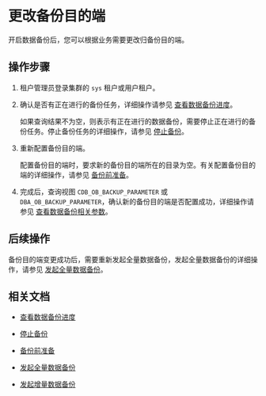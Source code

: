# 更改备份目的端

开启数据备份后，您可以根据业务需要更改归备份目的端。

## 操作步骤

1. 租户管理员登录集群的 `sys` 租户或用户租户。

2. 确认是否有正在进行的备份任务，详细操作请参见 [查看数据备份进度](500.view-data-backup-progress.md)。

   如果查询结果不为空，则表示有正在进行的数据备份，需要停止正在进行的备份任务。停止备份任务的详细操作，请参见 [停止备份](400.stop-data-backup.md)。

3. 重新配置备份目的端。

   配置备份目的端时，要求新的备份目的端所在的目录为空。有关配置备份目的端的详细操作，请参见 [备份前准备](100.preparation-before-data-backup.md)。

4. 完成后，查询视图 `CDB_OB_BACKUP_PARAMETER` 或 `DBA_OB_BACKUP_PARAMETER`，确认新的备份目的端是否配置成功，详细操作请参见 [查看数据备份相关参数](700.parameters-of-data-backup.md)。

## 后续操作

备份目的端变更成功后，需要重新发起全量数据备份，发起全量数据备份的详细操作，请参见 [发起全量数据备份](200.initiate-full-data-backup.md)。

## 相关文档

* [查看数据备份进度](500.view-data-backup-progress.md)

* [停止备份](400.stop-data-backup.md)

* [备份前准备](100.preparation-before-data-backup.md)

* [发起全量数据备份](200.initiate-full-data-backup.md)

* [发起增量数据备份](300.initiate-incremental-data-backup.md)
